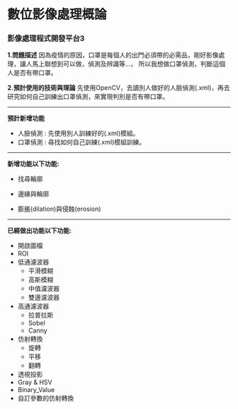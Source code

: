 # 數位影像處理概論

### 影像處理程式開發平台3

**1.問題描述**
    因為疫情的原因，口罩是每個人的出門必須帶的必需品，剛好影像處理，讓人馬上聯想到可以做，偵測及辨識等...，
  所以我想做口罩偵測，判斷這個人是否有帶口罩。
  
 **2.預計使用的技術與理論**
     先使用OpenCV，去讀別人做好的人臉偵測(.xml)，再去研究如何自己訓練出口罩偵測，來實現判別是否有帶口罩。


---

**預計新增功能**

- 人臉偵測 : 先使用別人訓練好的(.xml)模組。
- 口罩偵測 : 尋找如何自己訓練(.xml)模組訓練。

---

**新增功能以下功能:**

- 找尋輪廓

- 邊緣與輪廓

- 膨脹(dilation)與侵蝕(erosion)


---

**已經做出功能以下功能:**

- 開啟圖檔
- ROI
- 低通濾波器
  - 平滑模糊
  - 高斯模糊
  - 中值濾波器
  - 雙邊濾波器
- 高通濾波器
  - 拉普拉斯
  - Sobel
  - Canny
- 仿射轉換
  - 旋轉
  - 平移
  - 翻轉
- 透視投影
- Gray & HSV
- Binary_Value
- 自訂參數的仿射轉換
